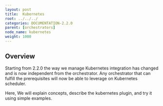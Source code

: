 ```yaml
---
layout: post
title:  Kubernetes
root: ../../../
categories: DOCUMENTATION-2.2.0
parent: [orchestrators]
node_name: kubernetes
weight: 1000
---
```


## Overview

Starting from 2.2.0 the way we manage Kubernetes integration has changed and is now independent from the orchestrator. Any orchestrator that can fulfill the prerequisites will now be able to leverage on Kubernetes scheduler.

Here, We will explain concepts, describe the kubernetes plugin, and try it using simple examples.